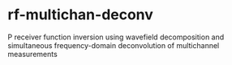 # rf-multichan-deconv

P receiver function inversion using wavefield decomposition and simultaneous frequency-domain deconvolution of multichannel measurements

